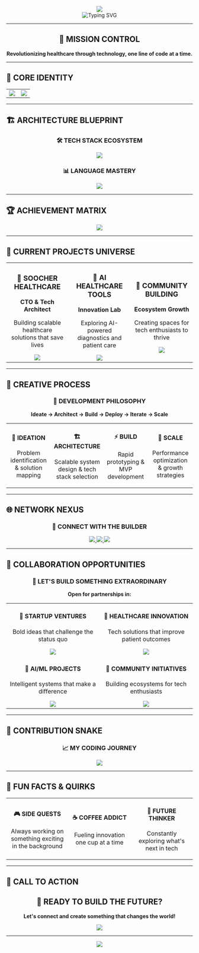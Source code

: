 <div align="center">
  <img src="https://capsule-render.vercel.app/api?type=slice&color=00dbfc&height=200&section=header&text=SYED%20THE%20BUILDER&fontSize=60&fontAlignY=38&desc=Architecting%20Tomorrow's%20Healthcare%20Today&descSize=20&descAlignY=65&animation=twinkling" />
</div>

<div align="center">
  <img src="https://readme-typing-svg.demolab.com?font=Orbitron&size=28&pause=1000&center=true&vCenter=true&width=800&lines=🚀%20TECH%20ARCHITECT%20%7C%20HEALTHCARE%20INNOVATOR%20%7C%20COMMUNITY%20CATALYST;💡%20TURNING%20DREAMS%20INTO%20DIGITAL%20REALITY;🏥%20BUILDING%20THE%20FUTURE%20OF%20HEALTHCARE%20TECH;🌟%20WHERE%20CODE%20MEETS%20COMPASSION" alt="Typing SVG" />
</div>

---

<div align="center">
  <h2>🎯 MISSION CONTROL</h2>
  <p><strong>Revolutionizing healthcare through technology, one line of code at a time.</strong></p>
</div>

---

## 🚀 **CORE IDENTITY**

<div align="center">
  <table>
    <tr>
      <td align="center" width="50%">
        <img src="https://github-readme-stats.vercel.app/api?username=sudo-ping-pong&show_icons=true&theme=aura&hide_border=true&bg_color=0D1117&title_color=00dbfc&icon_color=00dbfc&text_color=ffffff" />
      </td>
      <td align="center" width="50%">
        <img src="https://github-readme-streak-stats.herokuapp.com/?user=sudo-ping-pong&theme=aura&hide_border=true&background=0D1117&stroke=00dbfc&ring=00dbfc&fire=00dbfc&currStreakNum=ffffff&currStreakLabel=00dbfc&sideNums=ffffff&sideLabels=00dbfc&dates=00dbfc" />
      </td>
    </tr>
  </table>
</div>

---

## 🏗️ **ARCHITECTURE BLUEPRINT**

<div align="center">
  <h3>🛠️ TECH STACK ECOSYSTEM</h3>
  <img src="https://skillicons.dev/icons?i=dart,flutter,js,react,nextjs,swift,nodejs,firebase,aws,docker,git,figma&perline=6" />
</div>

<div align="center">
  <h3>📊 LANGUAGE MASTERY</h3>
  <img src="https://github-readme-stats.vercel.app/api/top-langs/?username=sudo-ping-pong&layout=compact&theme=aura&hide_border=true&bg_color=0D1117&title_color=00dbfc&text_color=ffffff&langs_count=8" />
</div>

---

## 🏆 **ACHIEVEMENT MATRIX**

<div align="center">
  <img src="https://github-profile-trophy.vercel.app/?username=sudo-ping-pong&theme=discord&no-frame=true&row=1&column=7&margin-w=15&margin-h=15" />
</div>

---

## 🌟 **CURRENT PROJECTS UNIVERSE**

<div align="center">
  <table>
    <tr>
      <td align="center" width="33%">
        <h3>🏥 SOOCHER HEALTHCARE</h3>
        <p><strong>CTO & Tech Architect</strong></p>
        <p>Building scalable healthcare solutions that save lives</p>
        <img src="https://img.shields.io/badge/Status-Active%20Development-00dbfc?style=for-the-badge&logo=vercel" />
      </td>
      <td align="center" width="33%">
        <h3>🤖 AI HEALTHCARE TOOLS</h3>
        <p><strong>Innovation Lab</strong></p>
        <p>Exploring AI-powered diagnostics and patient care</p>
        <img src="https://img.shields.io/badge/Phase-Research%20%26%20Development-00dbfc?style=for-the-badge&logo=openai" />
      </td>
      <td align="center" width="33%">
        <h3>🌱 COMMUNITY BUILDING</h3>
        <p><strong>Ecosystem Growth</strong></p>
        <p>Creating spaces for tech enthusiasts to thrive</p>
        <img src="https://img.shields.io/badge/Status-Growing%20Strong-00dbfc?style=for-the-badge&logo=discord" />
      </td>
    </tr>
  </table>
</div>

---

## 🎨 **CREATIVE PROCESS**

<div align="center">
  <h3>🔄 DEVELOPMENT PHILOSOPHY</h3>
  <p><strong>Ideate → Architect → Build → Deploy → Iterate → Scale</strong></p>
</div>

<div align="center">
  <table>
    <tr>
      <td align="center" width="25%">
        <h4>💭 IDEATION</h4>
        <p>Problem identification & solution mapping</p>
      </td>
      <td align="center" width="25%">
        <h4>🏗️ ARCHITECTURE</h4>
        <p>Scalable system design & tech stack selection</p>
      </td>
      <td align="center" width="25%">
        <h4>⚡ BUILD</h4>
        <p>Rapid prototyping & MVP development</p>
      </td>
      <td align="center" width="25%">
        <h4>🚀 SCALE</h4>
        <p>Performance optimization & growth strategies</p>
      </td>
    </tr>
  </table>
</div>

---

## 🌐 **NETWORK NEXUS**

<div align="center">
  <h3>🔗 CONNECT WITH THE BUILDER</h3>
  
  <a href="https://www.linkedin.com/in/imbatmaan" target="_blank">
    <img src="https://img.shields.io/badge/LinkedIn-0077B5?style=for-the-badge&logo=linkedin&logoColor=white" />
  </a>
  
  <a href="https://github.com/sudo-ping-pong" target="_blank">
    <img src="https://img.shields.io/badge/GitHub-100000?style=for-the-badge&logo=github&logoColor=white" />
  </a>
  
  <a href="mailto:your-email@example.com">
    <img src="https://img.shields.io/badge/Email-D14836?style=for-the-badge&logo=gmail&logoColor=white" />
  </a>
</div>

---

## 🎯 **COLLABORATION OPPORTUNITIES**

<div align="center">
  <h3>🤝 LET'S BUILD SOMETHING EXTRAORDINARY</h3>
  <p><strong>Open for partnerships in:</strong></p>
  
  <table>
    <tr>
      <td align="center" width="50%">
        <h4>🚀 STARTUP VENTURES</h4>
        <p>Bold ideas that challenge the status quo</p>
        <img src="https://img.shields.io/badge/Status-Open%20for%20Discussions-00dbfc?style=for-the-badge" />
      </td>
      <td align="center" width="50%">
        <h4>🏥 HEALTHCARE INNOVATION</h4>
        <p>Tech solutions that improve patient outcomes</p>
        <img src="https://img.shields.io/badge/Status-Actively%20Seeking-00dbfc?style=for-the-badge" />
      </td>
    </tr>
    <tr>
      <td align="center" width="50%">
        <h4>🤖 AI/ML PROJECTS</h4>
        <p>Intelligent systems that make a difference</p>
        <img src="https://img.shields.io/badge/Status-Exploring%20Opportunities-00dbfc?style=for-the-badge" />
      </td>
      <td align="center" width="50%">
        <h4>🌱 COMMUNITY INITIATIVES</h4>
        <p>Building ecosystems for tech enthusiasts</p>
        <img src="https://img.shields.io/badge/Status-Always%20Welcoming-00dbfc?style=for-the-badge" />
      </td>
    </tr>
  </table>
</div>

---

## 🐍 **CONTRIBUTION SNAKE**

<div align="center">
  <h3>📈 MY CODING JOURNEY</h3>
  <img src="https://github.com/sudo-ping-pong/sudo-ping-pong/blob/output/github-contribution-grid-snake.svg" />
</div>

---

## 💫 **FUN FACTS & QUIRKS**

<div align="center">
  <table>
    <tr>
      <td align="center" width="33%">
        <h4>🎮 SIDE QUESTS</h4>
        <p>Always working on something exciting in the background</p>
      </td>
      <td align="center" width="33%">
        <h4>☕ COFFEE ADDICT</h4>
        <p>Fueling innovation one cup at a time</p>
      </td>
      <td align="center" width="33%">
        <h4>🚀 FUTURE THINKER</h4>
        <p>Constantly exploring what's next in tech</p>
      </td>
    </tr>
  </table>
</div>

---

## 🌟 **CALL TO ACTION**

<div align="center">
  <h2>🚀 READY TO BUILD THE FUTURE?</h2>
  <p><strong>Let's connect and create something that changes the world!</strong></p>
  
  <a href="https://www.linkedin.com/in/imbatmaan" target="_blank">
    <img src="https://img.shields.io/badge/Let's%20Connect-00dbfc?style=for-the-badge&logo=linkedin&logoColor=white" />
  </a>
</div>

---

<div align="center">
  <img src="https://capsule-render.vercel.app/api?type=slice&color=00dbfc&height=150&section=footer&animation=twinkling" />
</div>
